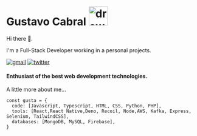 # Gustavo Cabral <img src="https://camo.githubusercontent.com/fb070d9f71a64edbafed08519130d75e7e0a0a69665d50d94ad095157f702e59/68747470733a2f2f6d656469612e67697068792e636f6d2f6d656469612f6d47634e6a736657416a593541455a4e77362f67697068792e676966" alt="drawing" width="50"/>

Hi there 👋.

I'm a Full-Stack Developer working in a personal projects.

[![gmail](https://img.shields.io/badge/Gmail-D14836?style=for-the-badge&logo=gmail&logoColor=white)](mailto:imgustacabral@gmail.com) [![twitter](https://img.shields.io/badge/Twitter-%231DA1F2.svg?style=for-the-badge&logo=Twitter&logoColor=white)](https://twitter.com/imgustacabral)
#### Enthusiast of the best web development technologies.

 A little more about me...
```node
const gusta = {
  code: [Javascript, Typescript, HTML, CSS, Python, PHP],
  tools: [React,React Native,Deno, Recoil, Node,AWS, Kafka, Express, Selenium, TailwindCSS],
  databases: [MongoDB, MySQL, Firebase],
}
```
